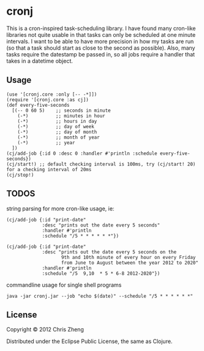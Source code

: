# cronj

This is a cron-inspired task-scheduling library. I have found many cron-like libraries not quite usable in that tasks can only be scheduled at one minute intervals. I want to be able to have more precision in how my tasks are run (so that a task should start as close to the second as possible). Also, many tasks require the datestamp be passed in, so all jobs require a handler that takes in a datetime object.

## Usage
    (use '[cronj.core :only [-- -*]])
    (require '[cronj.core :as cj])
    (def every-five-seconds
      [(-- 0 60 5)    ;; seconds in minute
        (-*)          ;; minutes in hour
        (-*)          ;; hours in day
        (-*)          ;; day of week
        (-*)          ;; day of month
        (-*)          ;; month of year
        (-*)          ;; year
      ])
    (cj/add-job {:id 0 :desc 0 :handler #'println :schedule every-five-seconds})
    (cj/start!) ;; default checking interval is 100ms, try (cj/start! 20) for a checking interval of 20ms
    (cj/stop!)

## TODOS
string parsing for more cron-like usage, ie: 

    (cj/add-job {:id "print-date" 
                 :desc "prints out the date every 5 seconds"  
                 :handler #'println 
                 :schedule "/5 * * * * * *"})

    (cj/add-job {:id "print-date" 
                 :desc "prints out the date every 5 seconds on the
                        9th and 10th minute of every hour on every Friday
                        from June to August between the year 2012 to 2020"  
                 :handler #'println 
                 :schedule "/5  9,10  * 5 * 6-8 2012-2020"})

commandline usage for single shell programs

    java -jar cronj.jar --job "echo $(date)" --schedule "/5 * * * * * *"

## License
Copyright © 2012 Chris Zheng

Distributed under the Eclipse Public License, the same as Clojure.
